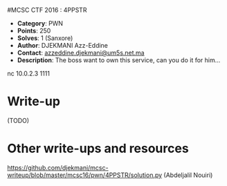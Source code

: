 #MCSC CTF 2016	: 4PPSTR

* **Category**: PWN <br>
* **Points**: 250 <br>
* **Solves**: 1 (Sanxore) <br>
* **Author**: DJEKMANI Azz-Eddine
* **Contact**: azzeddine.djekmani@um5s.net.ma
* **Description**: The boss want to own this service, can you do it for him...<br>

nc 10.0.2.3 1111


# Write-up 

(TODO)

# Other write-ups and resources

https://github.com/djekmani/mcsc-writeup/blob/master/mcsc16/pwn/4PPSTR/solution.py (Abdeljalil Nouiri)
